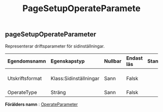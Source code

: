 ﻿---
title: PageSetupOperateParamete
second_title: Aspose.Cells Cloud Documen
type: docs
url: /sv/specification/model/pagesetupoperateparameter/
description: "Aspose.Cells Molnmodellspecifikation: PageSetupOperateParameter. Hantera enkelt Excel och andra kalkylarksdokument med funktioner som att öppna, generera, redigera, dela, slå samman, jämföra och konvertera"
kwords: Excel, Office, Kalkylblad, Cloud REST API, PageSetupOperateParameter
weight: 50
---
## **pageSetupOperateParameter**

 Representerar driftsparameter för sidinställningar.

| Egendomsnamn| Egenskapstyp| Nullbar| Endast läs| Standardvärde| Beskrivning|
|:- |:- |:- |:- |:- |:- |
| Utskriftsformat| Klass:Sidinställningar| Sann| Falsk|| Representerar sidinställningar för kalkylblad.|
| OperateType| Sträng| Sann| Falsk|||

**Förälders namn** : [OperateParameter](/specification/model/operateparameter)

